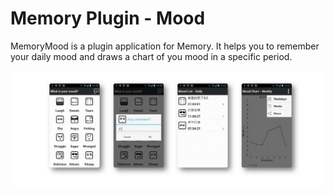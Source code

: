 # Memory Plugin - Mood

MemoryMood is a plugin application for Memory. It helps you to remember your daily mood and draws a chart of you mood in a specific period.


![](../.github/ss_memory_mood.png)
